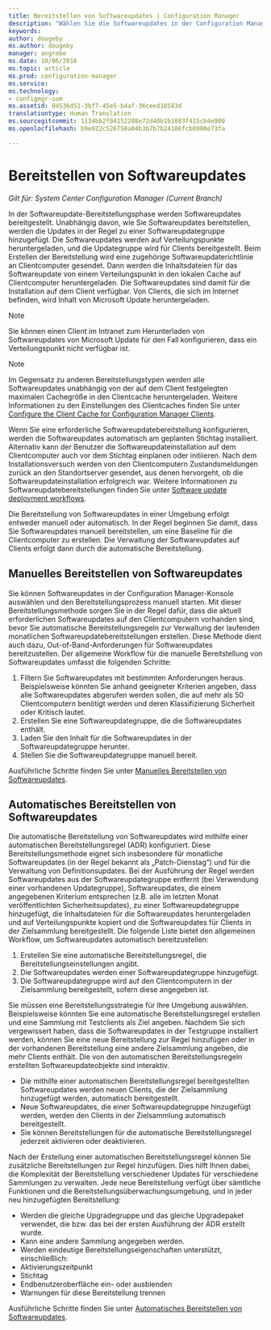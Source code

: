 ```yaml
---
title: Bereitstellen von Softwareupdates | Configuration Manager
description: "Wählen Sie die Softwareupdates in der Configuration Manager-Konsole aus, um den Bereitstellungsprozess manuell zu starten oder Updates manuell bereitzustellen."
keywords: 
author: dougeby
ms.author: dougeby
manager: angrobe
ms.date: 10/06/2016
ms.topic: article
ms.prod: configuration-manager
ms.service: 
ms.technology:
- configmgr-sum
ms.assetid: 04536d51-3bf7-45e5-b4af-36ceed10583d
translationtype: Human Translation
ms.sourcegitcommit: 1134bb2f04152288e72d40b1b1083f415cb4e900
ms.openlocfilehash: b9e922c526750a04b3b7b7b24106fcb8900e73fa

---
```


#  <a name="a-namebkmksumdeploya-deploy-software-updates"></a><a name="BKMK_SUMDeploy"></a> Bereitstellen von Softwareupdates  

*Gilt für: System Center Configuration Manager (Current Branch)*

In der Softwareupdate-Bereitstellungsphase werden Softwareupdates bereitgestellt. Unabhängig davon, wie Sie Softwareupdates bereitstellen, werden die Updates in der Regel zu einer Softwareupdategruppe hinzugefügt. Die Softwareupdates werden auf Verteilungspunkte heruntergeladen, und die Updategruppe wird für Clients bereitgestellt. Beim Erstellen der Bereitstellung wird eine zugehörige Softwareupdaterichtlinie an Clientcomputer gesendet. Dann werden die Inhaltsdateien für das Softwareupdate von einem Verteilungspunkt in den lokalen Cache auf Clientcomputer heruntergeladen. Die Softwareupdates sind damit für die Installation auf dem Client verfügbar. Von Clients, die sich im Internet befinden, wird Inhalt von Microsoft Update heruntergeladen.  

> [!NOTE]  
>  Sie können einen Client im Intranet zum Herunterladen von Softwareupdates von Microsoft Update für den Fall konfigurieren, dass ein Verteilungspunkt nicht verfügbar ist.  

> [!NOTE]  
>  Im Gegensatz zu anderen Bereitstellungstypen werden alle Softwareupdates unabhängig von der auf dem Client festgelegten maximalen Cachegröße in den Clientcache heruntergeladen. Weitere Informationen zu den Einstellungen des Clientcaches finden Sie unter [Configure the Client Cache for Configuration Manager Clients](../../core/clients/manage/manage-clients.md#BKMK_ClientCache).  

Wenn Sie eine erforderliche Softwareupdatebereitstellung konfigurieren, werden die Softwareupdates automatisch am geplanten Stichtag installiert. Alternativ kann der Benutzer die Softwareupdateinstallation auf dem Clientcomputer auch vor dem Stichtag einplanen oder initiieren. Nach dem Installationsversuch werden von den Clientcomputern Zustandsmeldungen zurück an den Standortserver gesendet, aus denen hervorgeht, ob die Softwareupdateinstallation erfolgreich war. Weitere Informationen zu Softwareupdatebereitstellungen  finden Sie unter [Software update deployment workflows](../understand/software-updates-introduction.md#BKMK_DeploymentWorkflows).  

Die Bereitstellung von Softwareupdates in einer Umgebung erfolgt entweder manuell oder automatisch. In der Regel beginnen Sie damit, dass Sie Softwareupdates manuell bereitstellen, um eine Baseline für die Clientcomputer zu erstellen. Die Verwaltung der Softwareupdates auf Clients erfolgt dann durch die automatische Bereitstellung.  

## <a name="a-namebkmkmanualdeploymenta-manually-deploy-software-updates"></a><a name="BKMK_ManualDeployment"></a> Manuelles Bereitstellen von Softwareupdates
Sie können Softwareupdates in der Configuration Manager-Konsole auswählen und den Bereitstellungsprozess manuell starten. Mit dieser Bereitstellungsmethode sorgen Sie in der Regel dafür, dass die aktuell erforderlichen Softwareupdates auf den Clientcomputern vorhanden sind, bevor Sie automatische Bereitstellungsregeln zur Verwaltung der laufenden monatlichen Softwareupdatebereitstellungen erstellen. Diese Methode dient auch dazu, Out-of-Band-Anforderungen für Softwareupdates bereitzustellen. Der allgemeine Workflow für die manuelle Bereitstellung von Softwareupdates umfasst die folgenden Schritte:  

1. Filtern Sie Softwareupdates mit bestimmten Anforderungen heraus. Beispielsweise könnten Sie anhand geeigneter Kriterien angeben, dass alle Softwareupdates abgerufen werden sollen, die auf mehr als 50 Clientcomputern benötigt werden und deren Klassifizierung Sicherheit oder Kritisch lautet.  
2. Erstellen Sie eine Softwareupdategruppe, die die Softwareupdates enthält.  
3. Laden Sie den Inhalt für die Softwareupdates in der Softwareupdategruppe herunter.  
4. Stellen Sie die Softwareupdategruppe manuell bereit.

Ausführliche Schritte finden Sie unter [Manuelles Bereitstellen von Softwareupdates](manually-deploy-software-updates.md).

## <a name="automatically-deploy-software-updates"></a>Automatisches Bereitstellen von Softwareupdates
Die automatische Bereitstellung von Softwareupdates wird mithilfe einer automatischen Bereitstellungsregel (ADR) konfiguriert. Diese Bereitstellungsmethode eignet sich insbesondere für monatliche Softwareupdates (in der Regel bekannt als „Patch-Dienstag“) und für die Verwaltung von Definitionsupdates. Bei der Ausführung der Regel werden Softwareupdates aus der Softwareupdategruppe entfernt (bei Verwendung einer vorhandenen Updategruppe), Softwareupdates, die einem angegebenen Kriterium entsprechen (z.B. alle im letzten Monat veröffentlichten Sicherheitsupdates), zu einer Softwareupdategruppe hinzugefügt, die Inhaltsdateien für die Softwareupdates heruntergeladen und auf Verteilungspunkte kopiert und die Softwareupdates für Clients in der Zielsammlung bereitgestellt. Die folgende Liste bietet den allgemeinen Workflow, um Softwareupdates automatisch bereitzustellen:  

1.  Erstellen Sie eine automatische Bereitstellungsregel, die Bereitstellungseinstellungen angibt.
2.  Die Softwareupdates werden einer Softwareupdategruppe hinzugefügt.  
3.  Die Softwareupdategruppe wird auf den Clientcomputern in der Zielsammlung bereitgestellt, sofern diese angegeben ist.  

Sie müssen eine Bereitstellungsstrategie für Ihre Umgebung auswählen. Beispielsweise könnten Sie eine automatische Bereitstellungsregel erstellen und eine Sammlung mit Testclients als Ziel angeben. Nachdem Sie sich vergewissert haben, dass die Softwareupdates in der Testgruppe installiert werden, können Sie eine neue Bereitstellung zur Regel hinzufügen oder in der vorhandenen Bereitstellung eine andere Zielsammlung angeben, die mehr Clients enthält. Die von den automatischen Bereitstellungsregeln erstellten Softwareupdateobjekte sind interaktiv.  

-   Die mithilfe einer automatischen Bereitstellungsregel bereitgestellten Softwareupdates werden neuen Clients, die der Zielsammlung hinzugefügt werden, automatisch bereitgestellt.  
-   Neue Softwareupdates, die einer Softwareupdategruppe hinzugefügt werden, werden den Clients in der Zielsammlung automatisch bereitgestellt.  
-   Sie können Bereitstellungen für die automatische Bereitstellungsregel jederzeit aktivieren oder deaktivieren.  

Nach der Erstellung einer automatischen Bereitstellungsregel können Sie zusätzliche Bereitstellungen zur Regel hinzufügen. Dies hilft Ihnen dabei, die Komplexität der Bereitstellung verschiedener Updates für verschiedene Sammlungen zu verwalten. Jede neue Bereitstellung verfügt über sämtliche Funktionen und die Bereitstellungsüberwachungsumgebung, und in jeder neu hinzugefügten Bereitstellung:  

-   Werden die gleiche Upgradegruppe und das gleiche Upgradepaket verwendet, die bzw. das bei der ersten Ausführung der ADR erstellt wurde.  
-   Kann eine andere Sammlung angegeben werden.  
-   Werden eindeutige Bereitstellungseigenschaften unterstützt, einschließlich:  
   -   Aktivierungszeitpunkt  
   -   Stichtag  
   -   Endbenutzeroberfläche ein- oder ausblenden  
   -   Warnungen für diese Bereitstellung trennen  

Ausführliche Schritte finden Sie unter [Automatisches Bereitstellen von Softwareupdates](automatically-deploy-software-updates.md).

<!-- ###  <a name="BKMK_ClientCache"></a> Client cache setting  
The Configuration Manager client downloads the content for required software updates to the local client cache soon after it receives the deployment. However, the client waits to download the content until after the **Software available time** setting for the deployment. The client does not download software updates in optional deployments (deployments that do not have a scheduled installation deadline) until the user manually starts the installation. When the configured deadline passes, the software updates client agent performs a scan to verify that the software update is still required, then the software updates client agent checks the local cache on the client computer to verify that the software update source file is still available, and then installs the software update. If the content was deleted from the client cache to make room for another deployment, the client downloads the software updates to the cache. Software updates are always downloaded to the client cache regardless of the configured maximum client cache size. For other deployments, such as applications or packages, the client only downloads content that is within the maximum cache size that you configure for the client. Cached content is not automatically deleted, but it remains in the cache for at least one day after the client used that content.  -->


 <!-- For more information about the deployment process, see [Software update deployment process](../../sum/understand/software-updates-introduction.md#BKMK_DeploymentProcess).  -->



<!--HONumber=Nov16_HO1-->


